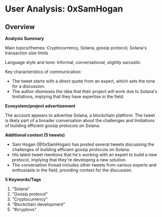 # User Analysis: 0xSamHogan

## Overview

**Analysis Summary**

Main topics/themes: Cryptocurrency, Solana, gossip protocol, Solana's transaction size limits

Language style and tone: Informal, conversational, slightly sarcastic

Key characteristics of communication:

* The tweet starts with a direct quote from an expert, which sets the tone for a discussion.
* The author dismisses the idea that their project will work due to Solana's limitations, implying that they have expertise in the field.

**Ecosystem/project advertisement**

The account appears to advertise Solana, a blockchain platform. The tweet is likely part of a broader conversation about the challenges and limitations of building efficient gossip protocols on Solana.

**Additional context (5 tweets)**

* Sam Hogan (@0xSamHogan) has posted several tweets discussing the challenges of building efficient gossip protocols on Solana.
* His latest tweet mentions that he's working with an expert to build a new protocol, implying that they're developing a new solution.
* The conversation thread includes other tweets from various experts and enthusiasts in the field, providing context for the discussion.

**5 Keywords/Tags**

1. "Solana"
2. "Gossip protocol"
3. "Cryptocurrency"
4. "Blockchain development"
5. "#cryptovs"